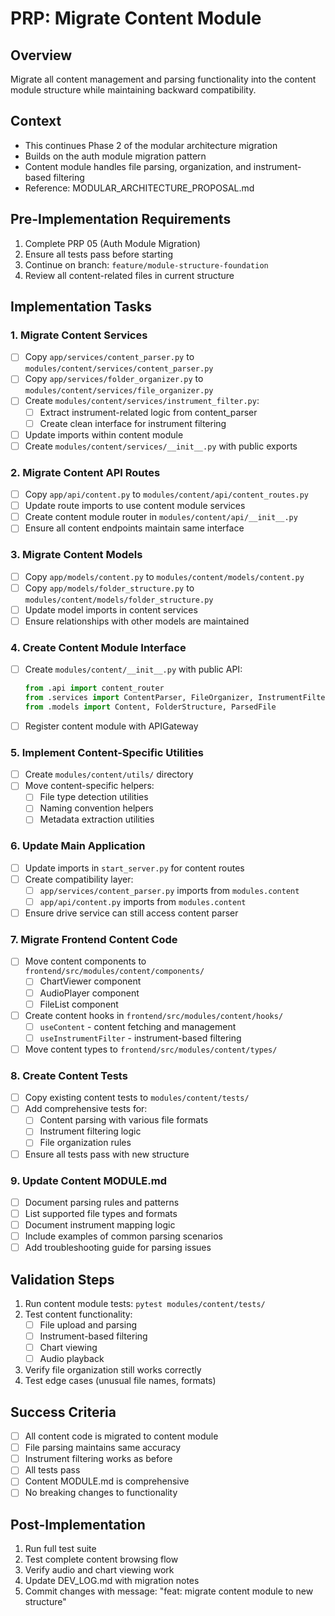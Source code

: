 # PRP: Migrate Content Module

## Overview
Migrate all content management and parsing functionality into the content module structure while maintaining backward compatibility.

## Context
- This continues Phase 2 of the modular architecture migration
- Builds on the auth module migration pattern
- Content module handles file parsing, organization, and instrument-based filtering
- Reference: MODULAR_ARCHITECTURE_PROPOSAL.md

## Pre-Implementation Requirements
1. Complete PRP 05 (Auth Module Migration)
2. Ensure all tests pass before starting
3. Continue on branch: `feature/module-structure-foundation`
4. Review all content-related files in current structure

## Implementation Tasks

### 1. Migrate Content Services
- [ ] Copy `app/services/content_parser.py` to `modules/content/services/content_parser.py`
- [ ] Copy `app/services/folder_organizer.py` to `modules/content/services/file_organizer.py`
- [ ] Create `modules/content/services/instrument_filter.py`:
  - [ ] Extract instrument-related logic from content_parser
  - [ ] Create clean interface for instrument filtering
- [ ] Update imports within content module
- [ ] Create `modules/content/services/__init__.py` with public exports

### 2. Migrate Content API Routes
- [ ] Copy `app/api/content.py` to `modules/content/api/content_routes.py`
- [ ] Update route imports to use content module services
- [ ] Create content module router in `modules/content/api/__init__.py`
- [ ] Ensure all content endpoints maintain same interface

### 3. Migrate Content Models
- [ ] Copy `app/models/content.py` to `modules/content/models/content.py`
- [ ] Copy `app/models/folder_structure.py` to `modules/content/models/folder_structure.py`
- [ ] Update model imports in content services
- [ ] Ensure relationships with other models are maintained

### 4. Create Content Module Interface
- [ ] Create `modules/content/__init__.py` with public API:
  ```python
  from .api import content_router
  from .services import ContentParser, FileOrganizer, InstrumentFilter
  from .models import Content, FolderStructure, ParsedFile
  ```
- [ ] Register content module with APIGateway

### 5. Implement Content-Specific Utilities
- [ ] Create `modules/content/utils/` directory
- [ ] Move content-specific helpers:
  - [ ] File type detection utilities
  - [ ] Naming convention helpers
  - [ ] Metadata extraction utilities

### 6. Update Main Application
- [ ] Update imports in `start_server.py` for content routes
- [ ] Create compatibility layer:
  - [ ] `app/services/content_parser.py` imports from `modules.content`
  - [ ] `app/api/content.py` imports from `modules.content`
- [ ] Ensure drive service can still access content parser

### 7. Migrate Frontend Content Code
- [ ] Move content components to `frontend/src/modules/content/components/`
  - [ ] ChartViewer component
  - [ ] AudioPlayer component
  - [ ] FileList component
- [ ] Create content hooks in `frontend/src/modules/content/hooks/`
  - [ ] `useContent` - content fetching and management
  - [ ] `useInstrumentFilter` - instrument-based filtering
- [ ] Move content types to `frontend/src/modules/content/types/`

### 8. Create Content Tests
- [ ] Copy existing content tests to `modules/content/tests/`
- [ ] Add comprehensive tests for:
  - [ ] Content parsing with various file formats
  - [ ] Instrument filtering logic
  - [ ] File organization rules
- [ ] Ensure all tests pass with new structure

### 9. Update Content MODULE.md
- [ ] Document parsing rules and patterns
- [ ] List supported file types and formats
- [ ] Document instrument mapping logic
- [ ] Include examples of common parsing scenarios
- [ ] Add troubleshooting guide for parsing issues

## Validation Steps
1. Run content module tests: `pytest modules/content/tests/`
2. Test content functionality:
   - [ ] File upload and parsing
   - [ ] Instrument-based filtering
   - [ ] Chart viewing
   - [ ] Audio playback
3. Verify file organization still works correctly
4. Test edge cases (unusual file names, formats)

## Success Criteria
- [ ] All content code is migrated to content module
- [ ] File parsing maintains same accuracy
- [ ] Instrument filtering works as before
- [ ] All tests pass
- [ ] Content MODULE.md is comprehensive
- [ ] No breaking changes to functionality

## Post-Implementation
1. Run full test suite
2. Test complete content browsing flow
3. Verify audio and chart viewing work
4. Update DEV_LOG.md with migration notes
5. Commit changes with message: "feat: migrate content module to new structure"